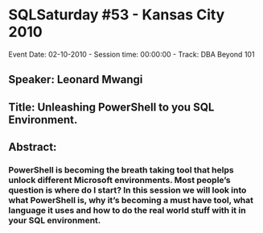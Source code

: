 # SQLSaturday #53 - Kansas City 2010
Event Date: 02-10-2010 - Session time: 00:00:00 - Track: DBA Beyond 101
## Speaker: Leonard Mwangi
## Title: Unleashing PowerShell to you SQL Environment. 
## Abstract:
### PowerShell is becoming the breath  taking tool that helps unlock different Microsoft environments. Most people’s question is where do I start? In this session we will look into what PowerShell is, why it’s becoming a must have tool, what language it uses and how to do the real world stuff with it in your SQL environment.   
